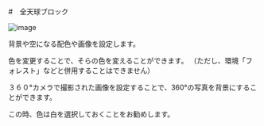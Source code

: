 #　全天球ブロック

![image](https://github.com/levelenter/blockvrock_doc/assets/43167728/dad5bb0d-f1b6-4d05-9013-6ab066f28798)

背景や空になる配色や画像を設定します。

色を変更することで、そらの色を変えることができます。
（ただし、環境「フォレスト」などと併用することはできません）

３６０°カメラで撮影された画像を設定することで、360°の写真を背景にすることができます。

この時、色は白を選択しておくことをお勧めします。
